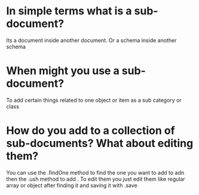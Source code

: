 # In simple terms what is a sub-document?
Its a document inside another document. Or a schema inside another schema
# When might you use a sub-document?
To add certain things related to one object or item as a sub category or class

# How do you add to a collection of sub-documents? What about editing them?
You can use the .findOne method to find the one you want to add to adn then the .ush method to add .
To edit them you just edit them like  regular array or object after finding it and saving it with .save